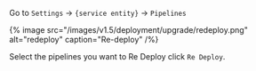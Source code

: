 Go to `Settings` -> `{service entity}` -> `Pipelines`

{% image src="/images/v1.5/deployment/upgrade/redeploy.png" alt="redeploy" caption="Re-deploy" /%}

Select the pipelines you want to Re Deploy click `Re Deploy`.